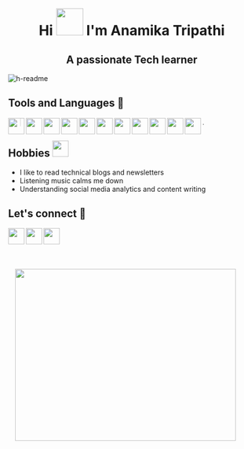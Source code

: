 # <div align= "center" > Hi <img src = "https://user-images.githubusercontent.com/78593368/119226953-4de77600-bb29-11eb-8d16-9479fa967348.gif" width="55px" height="55px"> I'm Anamika Tripathi </div>

## <div align= "center"> A passionate Tech learner </div>

![h-readme](https://user-images.githubusercontent.com/78593368/121583621-1e53cb80-ca4e-11eb-9f22-c83dd1f9432c.png)



## Tools and Languages :wrench: 
<a href="https://www.tensorflow.org/" target="blank"> <img align="left" src ="https://www.vectorlogo.zone/logos/tensorflow/tensorflow-icon.svg" height ="33" width="33"/></a>
<a href="https://jupyter.org/" target="blank"> <img align="left" src ="https://user-images.githubusercontent.com/78593368/119234623-8c425c80-bb4c-11eb-9312-f33b64a0b2ee.png" height ="33" width="33"/></a>
<a href="https://www.python.org/" target="blank"> <img align="left" src ="https://user-images.githubusercontent.com/78593368/119234741-07a40e00-bb4d-11eb-8ad9-6dcda5e91119.png" height ="33" width="33"/></a>
<a href="https://www.anaconda.com/" target="blank"> <img align="left" src ="https://user-images.githubusercontent.com/78593368/119235002-09ba9c80-bb4e-11eb-9c56-135fd1a19aa2.png" height ="33" width="33"/></a>
<a href="https://git-scm.com/" target="blank"> <img align="left" src ="https://user-images.githubusercontent.com/78593368/119235148-a715d080-bb4e-11eb-8df6-f15a29be375a.png" height ="33" width="33"/></a>
<a href="https://desktop.github.com/" target="blank"> <img align="left" src ="https://user-images.githubusercontent.com/78593368/119235203-f5c36a80-bb4e-11eb-97a6-9f27a23ce937.png" height ="33" width="33"/></a>
<a href="https://pymol.org/2/" target="blank"> <img align="left" src ="https://user-images.githubusercontent.com/78593368/119235458-4b4c4700-bb50-11eb-811e-6a7460337d25.png" height ="33" width="33"/></a> 
<a href="https://code.visualstudio.com/" target="blank"> <img align="left" src ="https://user-images.githubusercontent.com/78593368/119237931-290cf600-bb5d-11eb-9381-375cbc5de655.png" height ="33" width="33"/></a> 
<a href="https://colab.research.google.com/notebooks/intro.ipynb?utm_source=scs-index#recent=true/" target="blank"> <img align="left" src ="https://user-images.githubusercontent.com/78593368/119237992-8143f800-bb5d-11eb-81d2-17f9c596c54c.png" height ="33" width="33"/></a> 
<a href="https://www.ibm.com/in-en/cloud/watson-studio" target="blank"> <img align="left" src ="https://user-images.githubusercontent.com/78593368/119238028-b8b2a480-bb5d-11eb-923a-7d2d93ce5481.png" height ="33" width="33"/></a>
<a href="https://html.spec.whatwg.org/" target="blank"> <img align="left" src ="https://user-images.githubusercontent.com/78593368/120693848-29937e00-c4c7-11eb-960c-c60ad4d1809d.png" height ="33" width="33"/></a>
>.

##  Hobbies <img src="https://user-images.githubusercontent.com/78593368/119236113-4210a980-bb53-11eb-9ec5-a5294f1ee549.gif" height ="33" width="33"> 
* I like to read technical blogs and newsletters
* Listening music calms me down 
* Understanding social media analytics and content writing
 
## Let's connect :iphone:

<a href="https://www.linkedin.com/in/anamika-tripathi1601" target="blank"> <img align="left" src ="https://user-images.githubusercontent.com/78593368/119232134-a62a7200-bb41-11eb-9044-25fd92d399a7.png" height ="33" width="33"/></a>
<a href="mailto:tripathianamika927@gmail.com" target="blank"> <img align="left" src = "https://user-images.githubusercontent.com/78593368/119232222-08837280-bb42-11eb-8d08-0bffddebd4f4.png" height ="33" width="33"/></a>
<a href="http://twitter.com/itismeAnamika" target="blank"> <img align="left" src = "https://user-images.githubusercontent.com/78593368/119869722-33a10400-bf3e-11eb-9cd2-06a5aa214e40.png" height ="33" width="33"/></a>

<img src = "https://user-images.githubusercontent.com/78593368/119237134-01b42a00-bb59-11eb-999b-70f60ec2fc16.png" height ="350" width="450" align="right" HSPACE="40" VSPACE="50"/> <BR CLEAR ="right"/> 







